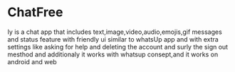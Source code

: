 # ChatFree
Iy is a chat app that includes text,image,video,audio,emojis,gif messages and status feature with friendly ui similar to whatsUp app and with extra settings like asking for help and deleting the account and surly the sign out mesthod and additionaly it works with whatsup consept,and it works on android and web
